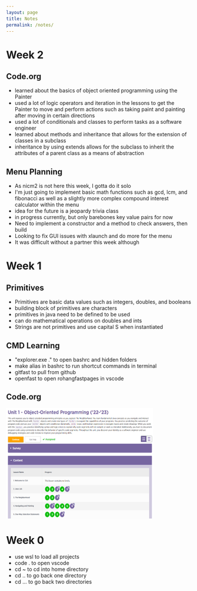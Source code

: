 ```yaml
---
layout: page
title: Notes
permalink: /notes/
---
```


# Week 2
## Code.org
- learned about the basics of object oriented programming using the Painter
- used a lot of logic operators and iteration in the lessons to get the Painter to move and perform actions such as taking paint and painting after moving in certain directions
- used a lot of conditionals and classes to perform tasks as a software engineer
- learned about methods and inheritance that allows for the extension of classes in a subclass
- inheritance by using extends allows for the subclass to inherit the attributes of a parent class as a means of abstraction

## Menu Planning
- As nicm2 is not here this week, I gotta do it solo
- I'm just going to implement basic math functions such as gcd, lcm, and fibonacci as well as a slightly more complex compound interest calculator within the menu
- idea for the future is a jeopardy trivia class
- in progress currently, but only barebones key value pairs for now
- Need to implement a constructor and a method to check answers, then build
- Looking to fix GUI issues with xlaunch and do more for the menu
- It was difficult without a partner this week although


# Week 1  
## Primitives
- Primitives are basic data values such as integers, doubles, and booleans
- building block of primitives are characters
- primitives in java need to be defined to be used
- can do mathematical operations on doubles and ints
- Strings are not primitives and use capital S when instantiated

## CMD Learning
- "explorer.exe ." to open bashrc and hidden folders
- make alias in bashrc to run shortcut commands in terminal
- gitfast to pull from github
- openfast to open rohangfastpages in vscode

## Code.org
<img src="lesson5java.png" width=400 height=300 />

# Week 0  
- use wsl to load all projects
- code . to open vscode
- cd ~ to cd into home directory
- cd .. to go back one directory
- cd ... to go back two directories